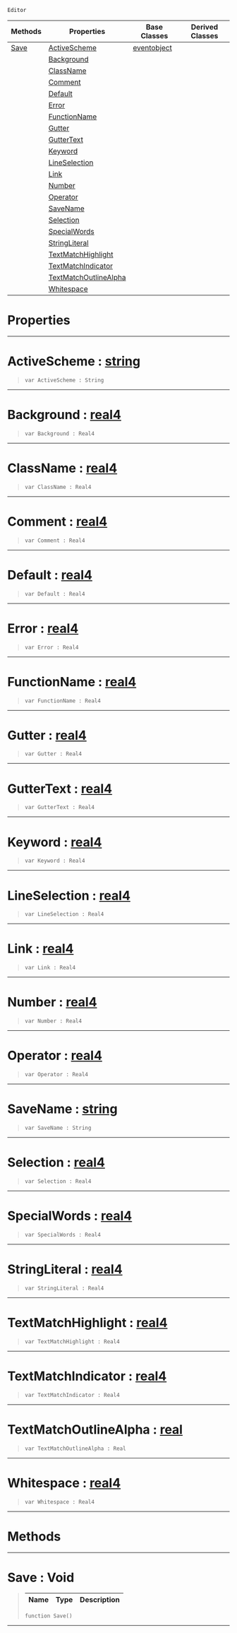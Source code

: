  `Editor`

|Methods|Properties|Base Classes|Derived Classes|
|---|---|---|---|
|[ Save](https://github.com/zeroengineteam/ZeroDocs/blob/master/code_reference/class_reference/colorscheme.markdown#save-void)|[ ActiveScheme](https://github.com/zeroengineteam/ZeroDocs/blob/master/code_reference/class_reference/colorscheme.markdown#activescheme-zero-engine)|[eventobject](https://github.com/zeroengineteam/ZeroDocs/blob/master/code_reference/class_reference/eventobject.markdown)| |
| |[ Background](https://github.com/zeroengineteam/ZeroDocs/blob/master/code_reference/class_reference/colorscheme.markdown#background-zero-engine-d)| | |
| |[ ClassName](https://github.com/zeroengineteam/ZeroDocs/blob/master/code_reference/class_reference/colorscheme.markdown#classname-zero-engine-do)| | |
| |[ Comment](https://github.com/zeroengineteam/ZeroDocs/blob/master/code_reference/class_reference/colorscheme.markdown#comment-zero-engine-docu)| | |
| |[ Default](https://github.com/zeroengineteam/ZeroDocs/blob/master/code_reference/class_reference/colorscheme.markdown#default-zero-engine-docu)| | |
| |[ Error](https://github.com/zeroengineteam/ZeroDocs/blob/master/code_reference/class_reference/colorscheme.markdown#error-zero-engine-docume)| | |
| |[ FunctionName](https://github.com/zeroengineteam/ZeroDocs/blob/master/code_reference/class_reference/colorscheme.markdown#functionname-zero-engine)| | |
| |[ Gutter](https://github.com/zeroengineteam/ZeroDocs/blob/master/code_reference/class_reference/colorscheme.markdown#gutter-zero-engine-docum)| | |
| |[ GutterText](https://github.com/zeroengineteam/ZeroDocs/blob/master/code_reference/class_reference/colorscheme.markdown#guttertext-zero-engine-d)| | |
| |[ Keyword](https://github.com/zeroengineteam/ZeroDocs/blob/master/code_reference/class_reference/colorscheme.markdown#keyword-zero-engine-docu)| | |
| |[ LineSelection](https://github.com/zeroengineteam/ZeroDocs/blob/master/code_reference/class_reference/colorscheme.markdown#lineselection-zero-engin)| | |
| |[ Link](https://github.com/zeroengineteam/ZeroDocs/blob/master/code_reference/class_reference/colorscheme.markdown#link-zero-engine-documen)| | |
| |[ Number](https://github.com/zeroengineteam/ZeroDocs/blob/master/code_reference/class_reference/colorscheme.markdown#number-zero-engine-docum)| | |
| |[ Operator](https://github.com/zeroengineteam/ZeroDocs/blob/master/code_reference/class_reference/colorscheme.markdown#operator-zero-engine-doc)| | |
| |[ SaveName](https://github.com/zeroengineteam/ZeroDocs/blob/master/code_reference/class_reference/colorscheme.markdown#savename-zero-engine-doc)| | |
| |[ Selection](https://github.com/zeroengineteam/ZeroDocs/blob/master/code_reference/class_reference/colorscheme.markdown#selection-zero-engine-do)| | |
| |[ SpecialWords](https://github.com/zeroengineteam/ZeroDocs/blob/master/code_reference/class_reference/colorscheme.markdown#specialwords-zero-engine)| | |
| |[ StringLiteral](https://github.com/zeroengineteam/ZeroDocs/blob/master/code_reference/class_reference/colorscheme.markdown#stringliteral-zero-engin)| | |
| |[ TextMatchHighlight](https://github.com/zeroengineteam/ZeroDocs/blob/master/code_reference/class_reference/colorscheme.markdown#textmatchhighlight-zero)| | |
| |[ TextMatchIndicator](https://github.com/zeroengineteam/ZeroDocs/blob/master/code_reference/class_reference/colorscheme.markdown#textmatchindicator-zero)| | |
| |[ TextMatchOutlineAlpha](https://github.com/zeroengineteam/ZeroDocs/blob/master/code_reference/class_reference/colorscheme.markdown#textmatchoutlinealpha-ze)| | |
| |[ Whitespace](https://github.com/zeroengineteam/ZeroDocs/blob/master/code_reference/class_reference/colorscheme.markdown#whitespace-zero-engine-d)| | |


 #  Properties


---  
 #  ActiveScheme : [string](https://github.com/zeroengineteam/ZeroDocs/blob/master/code_reference/zilch_base_types/string.markdown)

> 
> ``` lang=cpp, name=Zilch
> var ActiveScheme : String


---  
 #  Background : [real4](https://github.com/zeroengineteam/ZeroDocs/blob/master/code_reference/zilch_base_types/real4.markdown)

> 
> ``` lang=cpp, name=Zilch
> var Background : Real4


---  
 #  ClassName : [real4](https://github.com/zeroengineteam/ZeroDocs/blob/master/code_reference/zilch_base_types/real4.markdown)

> 
> ``` lang=cpp, name=Zilch
> var ClassName : Real4


---  
 #  Comment : [real4](https://github.com/zeroengineteam/ZeroDocs/blob/master/code_reference/zilch_base_types/real4.markdown)

> 
> ``` lang=cpp, name=Zilch
> var Comment : Real4


---  
 #  Default : [real4](https://github.com/zeroengineteam/ZeroDocs/blob/master/code_reference/zilch_base_types/real4.markdown)

> 
> ``` lang=cpp, name=Zilch
> var Default : Real4


---  
 #  Error : [real4](https://github.com/zeroengineteam/ZeroDocs/blob/master/code_reference/zilch_base_types/real4.markdown)

> 
> ``` lang=cpp, name=Zilch
> var Error : Real4


---  
 #  FunctionName : [real4](https://github.com/zeroengineteam/ZeroDocs/blob/master/code_reference/zilch_base_types/real4.markdown)

> 
> ``` lang=cpp, name=Zilch
> var FunctionName : Real4


---  
 #  Gutter : [real4](https://github.com/zeroengineteam/ZeroDocs/blob/master/code_reference/zilch_base_types/real4.markdown)

> 
> ``` lang=cpp, name=Zilch
> var Gutter : Real4


---  
 #  GutterText : [real4](https://github.com/zeroengineteam/ZeroDocs/blob/master/code_reference/zilch_base_types/real4.markdown)

> 
> ``` lang=cpp, name=Zilch
> var GutterText : Real4


---  
 #  Keyword : [real4](https://github.com/zeroengineteam/ZeroDocs/blob/master/code_reference/zilch_base_types/real4.markdown)

> 
> ``` lang=cpp, name=Zilch
> var Keyword : Real4


---  
 #  LineSelection : [real4](https://github.com/zeroengineteam/ZeroDocs/blob/master/code_reference/zilch_base_types/real4.markdown)

> 
> ``` lang=cpp, name=Zilch
> var LineSelection : Real4


---  
 #  Link : [real4](https://github.com/zeroengineteam/ZeroDocs/blob/master/code_reference/zilch_base_types/real4.markdown)

> 
> ``` lang=cpp, name=Zilch
> var Link : Real4


---  
 #  Number : [real4](https://github.com/zeroengineteam/ZeroDocs/blob/master/code_reference/zilch_base_types/real4.markdown)

> 
> ``` lang=cpp, name=Zilch
> var Number : Real4


---  
 #  Operator : [real4](https://github.com/zeroengineteam/ZeroDocs/blob/master/code_reference/zilch_base_types/real4.markdown)

> 
> ``` lang=cpp, name=Zilch
> var Operator : Real4


---  
 #  SaveName : [string](https://github.com/zeroengineteam/ZeroDocs/blob/master/code_reference/zilch_base_types/string.markdown)

> 
> ``` lang=cpp, name=Zilch
> var SaveName : String


---  
 #  Selection : [real4](https://github.com/zeroengineteam/ZeroDocs/blob/master/code_reference/zilch_base_types/real4.markdown)

> 
> ``` lang=cpp, name=Zilch
> var Selection : Real4


---  
 #  SpecialWords : [real4](https://github.com/zeroengineteam/ZeroDocs/blob/master/code_reference/zilch_base_types/real4.markdown)

> 
> ``` lang=cpp, name=Zilch
> var SpecialWords : Real4


---  
 #  StringLiteral : [real4](https://github.com/zeroengineteam/ZeroDocs/blob/master/code_reference/zilch_base_types/real4.markdown)

> 
> ``` lang=cpp, name=Zilch
> var StringLiteral : Real4


---  
 #  TextMatchHighlight : [real4](https://github.com/zeroengineteam/ZeroDocs/blob/master/code_reference/zilch_base_types/real4.markdown)

> 
> ``` lang=cpp, name=Zilch
> var TextMatchHighlight : Real4


---  
 #  TextMatchIndicator : [real4](https://github.com/zeroengineteam/ZeroDocs/blob/master/code_reference/zilch_base_types/real4.markdown)

> 
> ``` lang=cpp, name=Zilch
> var TextMatchIndicator : Real4


---  
 #  TextMatchOutlineAlpha : [real](https://github.com/zeroengineteam/ZeroDocs/blob/master/code_reference/zilch_base_types/real.markdown)

> 
> ``` lang=cpp, name=Zilch
> var TextMatchOutlineAlpha : Real


---  
 #  Whitespace : [real4](https://github.com/zeroengineteam/ZeroDocs/blob/master/code_reference/zilch_base_types/real4.markdown)

> 
> ``` lang=cpp, name=Zilch
> var Whitespace : Real4


---  
 #  Methods


---  
 #  Save : Void

> 
> |Name|Type|Description|
> |---|---|---|
> ``` lang=cpp, name=Zilch
> function Save()
> ``` 


---  
 

 
